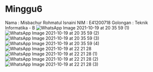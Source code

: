 # Minggu6
Nama : Misbachur Rohmatul Isnaini 
NIM : E41200718
Golongan : Teknik Informatika - B
![WhatsApp Image 2021-10-19 at 20 35 59 (1)](https://user-images.githubusercontent.com/75231605/137921168-27839556-06ad-4427-88f7-2f196576f915.jpeg)
![WhatsApp Image 2021-10-19 at 20 35 59 (2)](https://user-images.githubusercontent.com/75231605/137921193-b7d9b4ce-e342-4777-ab76-411eb6fa0a3e.jpeg)
![WhatsApp Image 2021-10-19 at 20 35 59 (3)](https://user-images.githubusercontent.com/75231605/137921222-7c46ec86-c53e-4600-b747-66eaf9cb4e2c.jpeg)
![WhatsApp Image 2021-10-19 at 20 35 59 (4)](https://user-images.githubusercontent.com/75231605/137921240-40b33789-ebff-4da6-ab4e-de46af502d85.jpeg)
![WhatsApp Image 2021-10-19 at 22 21 28](https://user-images.githubusercontent.com/75231605/137941982-2377165e-750a-4c91-bf25-5ffcfcd229fa.jpeg)
![WhatsApp Image 2021-10-19 at 22 21 28 (1)](https://user-images.githubusercontent.com/75231605/137942005-01dc762c-6437-4e3d-8c69-0248f4f44aec.jpeg)
![WhatsApp Image 2021-10-19 at 22 21 28 (2)](https://user-images.githubusercontent.com/75231605/137942025-dec8628d-164c-4c1b-a99d-b39bacf90e8c.jpeg)
![WhatsApp Image 2021-10-19 at 22 21 28 (3)](https://user-images.githubusercontent.com/75231605/137942037-2f521434-b3c0-4b9c-b9de-38851ccc8c51.jpeg)

